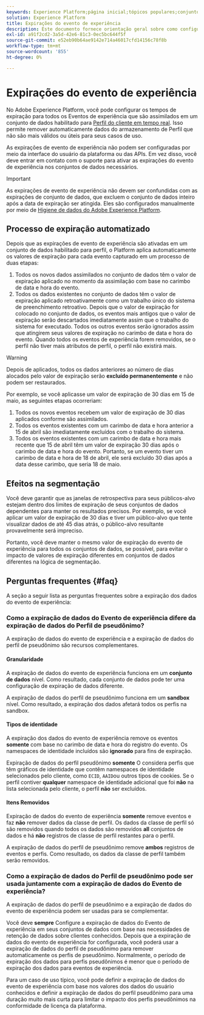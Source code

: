 ```yaml
---
keywords: Experience Platform;página inicial;tópicos populares;conjunto de dados;conjunto de dados;tempo de vida;ttl;time-to-live;
solution: Experience Platform
title: Expirações do evento de experiência
description: Este documento fornece orientação geral sobre como configurar tempos de expiração para eventos de experiência individuais em um conjunto de dados do Adobe Experience Platform.
exl-id: a91f2cd2-3a5d-42e6-81c3-0ec5bc644f5f
source-git-commit: e52eb90b64ae9142e714a46017cfd14156c78f8b
workflow-type: tm+mt
source-wordcount: '855'
ht-degree: 0%

---
```


# Expirações do evento de experiência

No Adobe Experience Platform, você pode configurar os tempos de expiração para todos os Eventos de experiência que são assimilados em um conjunto de dados habilitado para [Perfil do cliente em tempo real](./home.md). Isso permite remover automaticamente dados do armazenamento de Perfil que não são mais válidos ou úteis para seus casos de uso.

As expirações de evento de experiência não podem ser configuradas por meio da interface do usuário da plataforma ou das APIs. Em vez disso, você deve entrar em contato com o suporte para ativar as expirações do evento de experiência nos conjuntos de dados necessários.

>[!IMPORTANT]
>
>As expirações de evento de experiência não devem ser confundidas com as expirações de conjunto de dados, que excluem o conjunto de dados inteiro após a data de expiração ser atingida. Eles são configurados manualmente por meio de [Higiene de dados do Adobe Experience Platform](../hygiene/home.md).

## Processo de expiração automatizado

Depois que as expirações de evento de experiência são ativadas em um conjunto de dados habilitado para perfil, o Platform aplica automaticamente os valores de expiração para cada evento capturado em um processo de duas etapas:

1. Todos os novos dados assimilados no conjunto de dados têm o valor de expiração aplicado no momento da assimilação com base no carimbo de data e hora do evento.
1. Todos os dados existentes no conjunto de dados têm o valor de expiração aplicado retroativamente como um trabalho único do sistema de preenchimento retroativo. Depois que o valor de expiração for colocado no conjunto de dados, os eventos mais antigos que o valor de expiração serão descartados imediatamente assim que o trabalho do sistema for executado. Todos os outros eventos serão ignorados assim que atingirem seus valores de expiração no carimbo de data e hora do evento. Quando todos os eventos de experiência forem removidos, se o perfil não tiver mais atributos de perfil, o perfil não existirá mais.

>[!WARNING]
>
>Depois de aplicados, todos os dados anteriores ao número de dias alocados pelo valor de expiração serão **excluído permanentemente** e não podem ser restaurados.

Por exemplo, se você aplicasse um valor de expiração de 30 dias em 15 de maio, as seguintes etapas ocorreriam:

1. Todos os novos eventos recebem um valor de expiração de 30 dias aplicados conforme são assimilados.
1. Todos os eventos existentes com um carimbo de data e hora anterior a 15 de abril são imediatamente excluídos com o trabalho do sistema.
1. Todos os eventos existentes com um carimbo de data e hora mais recente que 15 de abril têm um valor de expiração 30 dias após o carimbo de data e hora do evento. Portanto, se um evento tiver um carimbo de data e hora de 18 de abril, ele será excluído 30 dias após a data desse carimbo, que seria 18 de maio.

## Efeitos na segmentação

Você deve garantir que as janelas de retrospectiva para seus públicos-alvo estejam dentro dos limites de expiração de seus conjuntos de dados dependentes para manter os resultados precisos. Por exemplo, se você aplicar um valor de expiração de 30 dias e tiver um público-alvo que tente visualizar dados de até 45 dias atrás, o público-alvo resultante provavelmente será impreciso.

Portanto, você deve manter o mesmo valor de expiração do evento de experiência para todos os conjuntos de dados, se possível, para evitar o impacto de valores de expiração diferentes em conjuntos de dados diferentes na lógica de segmentação.

## Perguntas frequentes {#faq}

A seção a seguir lista as perguntas frequentes sobre a expiração dos dados do evento de experiência:

### Como a expiração de dados do Evento de experiência difere da expiração de dados do Perfil de pseudônimo?

A expiração de dados do evento de experiência e a expiração de dados do perfil de pseudônimo são recursos complementares.

#### Granularidade

A expiração de dados do evento de experiência funciona em um **conjunto de dados** nível. Como resultado, cada conjunto de dados pode ter uma configuração de expiração de dados diferente.

A expiração de dados do perfil de pseudônimo funciona em um **sandbox** nível. Como resultado, a expiração dos dados afetará todos os perfis na sandbox.

#### Tipos de identidade

A expiração dos dados do evento de experiência remove os eventos **somente** com base no carimbo de data e hora do registro do evento. Os namespaces de identidade incluídos são **ignorado** para fins de expiração.

Expiração de dados do perfil pseudônimo **somente** O considera perfis que têm gráficos de identidade que contêm namespaces de identidade selecionados pelo cliente, como `ECID`, `AAID`ou outros tipos de cookies. Se o perfil contiver **qualquer** namespace de identidade adicional que foi **não** na lista selecionada pelo cliente, o perfil **não** ser excluídos.

#### Itens Removidos

Expiração de dados do evento de experiência **somente** remove eventos e faz **não** remover dados da classe de perfil. Os dados da classe de perfil só são removidos quando todos os dados são removidos **all** conjuntos de dados e há **não** registros de classe de perfil restantes para o perfil.

A expiração de dados do perfil de pseudônimo remove **ambos** registros de eventos e perfis. Como resultado, os dados da classe de perfil também serão removidos.

### Como a expiração de dados do Perfil de pseudônimo pode ser usada juntamente com a expiração de dados do Evento de experiência?

A expiração de dados do perfil de pseudônimo e a expiração de dados do evento de experiência podem ser usadas para se complementar.

Você deve **sempre** Configure a expiração de dados do Evento de experiência em seus conjuntos de dados com base nas necessidades de retenção de dados sobre clientes conhecidos. Depois que a expiração de dados do evento de experiência for configurada, você poderá usar a expiração de dados do perfil de pseudônimo para remover automaticamente os perfis de pseudônimo. Normalmente, o período de expiração dos dados para perfis pseudônimos é menor que o período de expiração dos dados para eventos de experiência.

Para um caso de uso típico, você pode definir a expiração de dados do evento de experiência com base nos valores dos dados do usuário conhecidos e definir a expiração de dados do perfil pseudônimo para uma duração muito mais curta para limitar o impacto dos perfis pseudônimos na conformidade de licença da plataforma.
